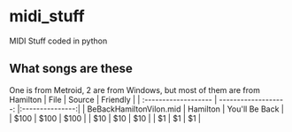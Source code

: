 # midi_stuff
MIDI Stuff coded in python
## What songs are these
One is from Metroid, 2 are from Windows, but most of them are from Hamilton
| File                    | Source               | Friendly        |
| :-------------------    | -------------------: |:---------------:|
| BeBackHamiltonVilon.mid | Hamilton             | You'll Be Back  |
| $100                    | $100                 | $100            |
| $10                     | $10                  | $10             |
| $1                      | $1                   | $1              |

